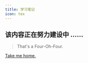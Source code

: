 ```yaml
---
title: 学习笔记
icon: tex
---
```


<!-- more -->

## 该内容正在努力建设中 ......

> That's a Four-Oh-Four.

[Take me home.](/blog/)
